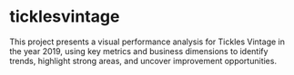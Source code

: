 # ticklesvintage
This project presents a visual performance analysis for Tickles Vintage in the year 2019, using key metrics and business dimensions to identify trends, highlight strong areas, and uncover improvement opportunities.
